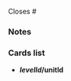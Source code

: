 <!--
Please follow the format for the pull request title:

- If only one card is created:                       Creates the card: `$levelId/$unitId`
- If more than one card is created (one level):      Creates cards in `$levelName` level
- If more than one card is created (several levels): Creates cards in `$levelName`, `$levelName`, ... levels
-->
Closes # <!-- Add the issue number the task resolves or delete this line if there is no issue -->

### Notes <!-- Add note or delete this line -->

### Cards list
- **$levelId/$unitId**
<!-- Add more items here if needed -->

<!-- 
If you need more information on working with our repository, read the contribution guidelines:
https://github.com/wonderium/content/blob/main/contributing.md
-->